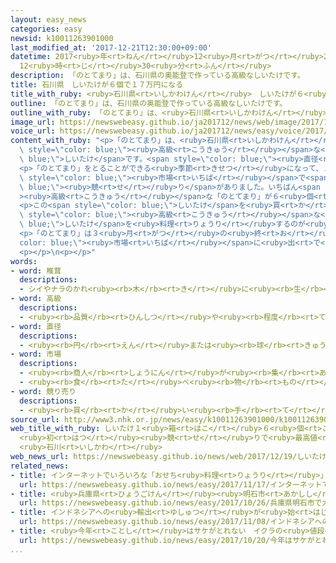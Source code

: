```yaml
---
layout: easy_news
categories: easy
newsid: k10011263901000
last_modified_at: '2017-12-21T12:30:00+09:00'
datetime: 2017<ruby>年<rt>ねん</rt></ruby>12<ruby>月<rt>がつ</rt></ruby>21<ruby>日<rt>にち</rt></ruby>
  12<ruby>時<rt>じ</rt></ruby>30<ruby>分<rt>ふん</rt></ruby>
description: 「のとてまり」は、石川県の奥能登で作っている高級なしいたけです。
title: 石川県　しいたけが６個で１７万円になる
title_with_ruby: <ruby>石川県<rt>いしかわけん</rt></ruby>　しいたけが６<ruby>個<rt>こ</rt></ruby>で１７<ruby>万<rt>まん</rt></ruby><ruby>円<rt>えん</rt></ruby>になる
outline: 「のとてまり」は、石川県の奥能登で作っている高級なしいたけです。
outline_with_ruby: 「のとてまり」は、<ruby>石川県<rt>いしかわけん</rt></ruby>の<ruby>奥能登<rt>おくのと</rt></ruby>で<ruby>作<rt>つく</rt></ruby>っている<ruby>高級<rt>こうきゅう</rt></ruby>なしいたけです。
image_url: https://newswebeasy.github.io/ja201712/news/web/image/2017/12/19/K10011263901_1712191356_1712191357_01_03.jpg
voice_url: https://newswebeasy.github.io/ja201712/news/easy/voice/2017/12/21/k10011263901000.mp3
content_with_ruby: "<p>「のとてまり」は、<ruby>石川県<rt>いしかわけん</rt></ruby>の<ruby>奥能登<rt>おくのと</rt></ruby>で<ruby>作<rt>つく</rt></ruby>っている<span\
  \ style=\"color: blue;\"><ruby>高級<rt>こうきゅう</rt></ruby></span>な<span style=\"color:\
  \ blue;\">しいたけ</span>です。<span style=\"color: blue;\"><ruby>直径<rt>ちょっけい</rt></ruby></span>は８ｃｍ<ruby>以上<rt>いじょう</rt></ruby>、<ruby>厚<rt>あつ</rt></ruby>さは３ｃｍ<ruby>以上<rt>いじょう</rt></ruby>あります。</p>\n\
  <p>「のとてまり」をとることができる<ruby>季節<rt>きせつ</rt></ruby>になって、１９<ruby>日<rt>にち</rt></ruby>に<ruby>金沢市<rt>かなざわし</rt></ruby>の<span\
  \ style=\"color: blue;\"><ruby>市場<rt>いちば</rt></ruby></span>で<span style=\"color:\
  \ blue;\"><ruby>競<rt>せ</rt></ruby>り</span>がありました。いちばん<span style=\"color: blue;\"\
  ><ruby>高級<rt>こうきゅう</rt></ruby></span>な「のとてまり」が６<ruby>個<rt>こ</rt></ruby>で１７<ruby>万<rt>まん</rt></ruby><ruby>円<rt>えん</rt></ruby>になりました。<ruby>今<rt>いま</rt></ruby>まででいちばん<ruby>高<rt>たか</rt></ruby>くなりました。</p>\n\
  <p>この<span style=\"color: blue;\">しいたけ</span>を<ruby>買<rt>か</rt></ruby>ったフランス<ruby>料理<rt>りょうり</rt></ruby>の<ruby>店<rt>みせ</rt></ruby>の<ruby>人<rt>ひと</rt></ruby>は「<span\
  \ style=\"color: blue;\"><ruby>高級<rt>こうきゅう</rt></ruby></span>な<span style=\"color:\
  \ blue;\">しいたけ</span>を<ruby>料理<rt>りょうり</rt></ruby>するのが<ruby>楽<rt>たの</rt></ruby>しみです」と<ruby>話<rt>はな</rt></ruby>していました。</p>\n\
  <p>「のとてまり」は３<ruby>月<rt>がつ</rt></ruby>の<ruby>終<rt>お</rt></ruby>わりまで<span style=\"\
  color: blue;\"><ruby>市場<rt>いちば</rt></ruby></span>に<ruby>出<rt>で</rt></ruby>ます。</p>\n\
  <p></p>\n<p></p>"
words:
- word: 椎茸
  descriptions:
  - シイやナラのかれ<ruby><rb>木</rb><rt>き</rt></ruby>に<ruby><rb>生</rb><rt>は</rt></ruby>えるキノコ。<ruby><rb>食用</rb><rt>しょくよう</rt></ruby>にする。
- word: 高級
  descriptions:
  - <ruby><rb>品質</rb><rt>ひんしつ</rt></ruby>や<ruby><rb>程度</rb><rt>ていど</rt></ruby>が<ruby><rb>高</rb><rt>たか</rt></ruby>いこと。
- word: 直径
  descriptions:
  - <ruby><rb>円</rb><rt>えん</rt></ruby>または<ruby><rb>球</rb><rt>きゅう</rt></ruby>の<ruby><rb>中心</rb><rt>ちゅうしん</rt></ruby>を<ruby><rb>通</rb><rt>とお</rt></ruby>って、<ruby><rb>円周</rb><rt>えんしゅう</rt></ruby>や<ruby><rb>球面上</rb><rt>きゅうめんじょう</rt></ruby>の<ruby><rb>二点</rb><rt>にてん</rt></ruby>を<ruby><rb>結</rb><rt>むす</rt></ruby>ぶ<ruby><rb>直線</rb><rt>ちょくせん</rt></ruby>。さしわたし。
- word: 市場
  descriptions:
  - <ruby><rb>商人</rb><rt>しょうにん</rt></ruby>が<ruby><rb>集</rb><rt>あつ</rt></ruby>まって、<ruby><rb>魚</rb><rt>さかな</rt></ruby>や<ruby><rb>野菜</rb><rt>やさい</rt></ruby>などを<ruby><rb>売</rb><rt>う</rt></ruby>り<ruby><rb>買</rb><rt>か</rt></ruby>いする<ruby><rb>所</rb><rt>ところ</rt></ruby>。<ruby><rb>市</rb><rt>いち</rt></ruby>。
  - <ruby><rb>食</rb><rt>た</rt></ruby>べ<ruby><rb>物</rb><rt>もの</rt></ruby>や<ruby><rb>日用品</rb><rt>にちようひん</rt></ruby>などの<ruby><rb>小売店</rb><rt>こうりてん</rt></ruby>が、<ruby><rb>一</rb><rt>いっ</rt></ruby>か<ruby><rb>所</rb><rt>しょ</rt></ruby>に<ruby><rb>集</rb><rt>あつ</rt></ruby>まって<ruby><rb>品物</rb><rt>しなもの</rt></ruby>を<ruby><rb>売</rb><rt>う</rt></ruby>っている<ruby><rb>所</rb><rt>ところ</rt></ruby>。マーケット。
- word: 競り売り
  descriptions:
  - <ruby><rb>買</rb><rt>か</rt></ruby>い<ruby><rb>手</rb><rt>て</rt></ruby>に<ruby><rb>競争</rb><rt>きょうそう</rt></ruby>で<ruby><rb>値段</rb><rt>ねだん</rt></ruby>をつけさせ、いちばん<ruby><rb>高</rb><rt>たか</rt></ruby>い<ruby><rb>値段</rb><rt>ねだん</rt></ruby>をつけた<ruby><rb>人</rb><rt>ひと</rt></ruby>に、その<ruby><rb>品物</rb><rt>しなもの</rt></ruby>を<ruby><rb>売</rb><rt>う</rt></ruby>る<ruby><rb>方法</rb><rt>ほうほう</rt></ruby>。<ruby><rb>競売</rb><rt>きょうばい</rt></ruby>。オークション。せり。
source_url: http://www3.nhk.or.jp/news/easy/k10011263901000/k10011263901000.html
web_title_with_ruby: しいたけ１<ruby>箱<rt>はこ</rt></ruby>６<ruby>個<rt>こ</rt></ruby><ruby>入<rt>い</rt></ruby>り17<ruby>万<rt>まん</rt></ruby><ruby>円<rt>えん</rt></ruby>！
  <ruby>初<rt>はつ</rt></ruby><ruby>競<rt>せ</rt></ruby>りで<ruby>最高値<rt>さいこうち</rt></ruby><ruby>更新<rt>こうしん</rt></ruby>
  <ruby>石川<rt>いしかわ</rt></ruby>
web_news_url: https://newswebeasy.github.io/news/web/2017/12/19/しいたけ1箱6個入り17万円-初競りで最高値更新-石川
related_news:
- title: インターネットでいろいろな「おせち<ruby>料理<rt>りょうり</rt></ruby>」を<ruby>売<rt>う</rt></ruby>る
  url: https://newswebeasy.github.io/news/easy/2017/11/17/インターネットでいろいろなおせち料理を売る
- title: <ruby>兵庫県<rt>ひょうごけん</rt></ruby><ruby>明石市<rt>あかしし</rt></ruby>で<ruby>大<rt>おお</rt></ruby>きな<ruby>火事<rt>かじ</rt></ruby>　<ruby>店<rt>みせ</rt></ruby>や<ruby>家<rt>いえ</rt></ruby>が３０<ruby>以上<rt>いじょう</rt></ruby><ruby>焼<rt>や</rt></ruby>ける
  url: https://newswebeasy.github.io/news/easy/2017/10/26/兵庫県明石市で大きな火事-店や家が30以上焼ける
- title: インドネシアへの<ruby>輸出<rt>ゆしゅつ</rt></ruby>が<ruby>始<rt>はじ</rt></ruby>まった「<ruby>近江牛<rt>おうみぎゅう</rt></ruby>」の<ruby>料理<rt>りょうり</rt></ruby>を<ruby>紹介<rt>しょうかい</rt></ruby>する
  url: https://newswebeasy.github.io/news/easy/2017/11/08/インドネシアへの輸出が始まった近江牛の料理を紹介する
- title: <ruby>今年<rt>ことし</rt></ruby>はサケがとれない　イクラの<ruby>値段<rt>ねだん</rt></ruby>が<ruby>上<rt>あ</rt></ruby>がる
  url: https://newswebeasy.github.io/news/easy/2017/10/20/今年はサケがとれない-イクラの値段が上がる
...
```

